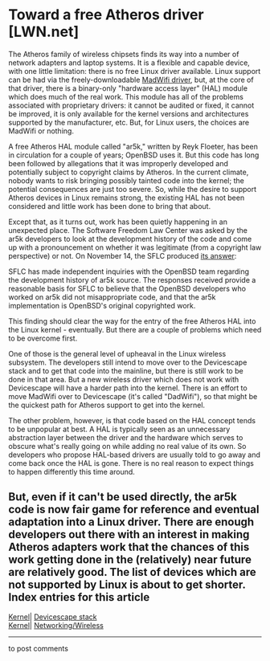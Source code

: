 # Toward a free Atheros driver [LWN.net]

The Atheros family of wireless chipsets finds its way into a number of network adapters and laptop systems. It is a flexible and capable device, with one little limitation: there is no free Linux driver available. Linux support can be had via the freely-downloadable [MadWifi driver](http://madwifi.org/), but, at the core of that driver, there is a binary-only "hardware access layer" (HAL) module which does much of the real work. This module has all of the problems associated with proprietary drivers: it cannot be audited or fixed, it cannot be improved, it is only available for the kernel versions and architectures supported by the manufacturer, etc. But, for Linux users, the choices are MadWifi or nothing. 

A free Atheros HAL module called "ar5k," written by Reyk Floeter, has been in circulation for a couple of years; OpenBSD uses it. But this code has long been followed by allegations that it was improperly developed and potentially subject to copyright claims by Atheros. In the current climate, nobody wants to risk bringing possibly tainted code into the kernel; the potential consequences are just too severe. So, while the desire to support Atheros devices in Linux remains strong, the existing HAL has not been considered and little work has been done to bring that about. 

Except that, as it turns out, work has been quietly happening in an unexpected place. The Software Freedom Law Center was asked by the ar5k developers to look at the development history of the code and come up with a pronouncement on whether it was legitimate (from a copyright law perspective) or not. On November 14, the SFLC produced [its answer](http://lwn.net/Articles/209472/): 

SFLC has made independent inquiries with the OpenBSD team regarding the development history of ar5k source. The responses received provide a reasonable basis for SFLC to believe that the OpenBSD developers who worked on ar5k did not misappropriate code, and that the ar5k implementation is OpenBSD's original copyrighted work. 

This finding should clear the way for the entry of the free Atheros HAL into the Linux kernel - eventually. But there are a couple of problems which need to be overcome first. 

One of those is the general level of upheaval in the Linux wireless subsystem. The developers still intend to move over to the Devicescape stack and to get that code into the mainline, but there is still work to be done in that area. But a new wireless driver which does not work with Devicescape will have a harder path into the kernel. There is an effort to move MadWifi over to Devicescape (it's called "DadWifi"), so that might be the quickest path for Atheros support to get into the kernel. 

The other problem, however, is that code based on the HAL concept tends to be unpopular at best. A HAL is typically seen as an unnecessary abstraction layer between the driver and the hardware which serves to obscure what's really going on while adding no real value of its own. So developers who propose HAL-based drivers are usually told to go away and come back once the HAL is gone. There is no real reason to expect things to happen differently this time around. 

But, even if it can't be used directly, the ar5k code is now fair game for reference and eventual adaptation into a Linux driver. There are enough developers out there with an interest in making Atheros adapters work that the chances of this work getting done in the (relatively) near future are relatively good. The list of devices which are not supported by Linux is about to get shorter.  
Index entries for this article  
---  
[Kernel](/Kernel/Index)| [Devicescape stack](/Kernel/Index#Devicescape_stack)  
[Kernel](/Kernel/Index)| [Networking/Wireless](/Kernel/Index#Networking-Wireless)  
  


* * *

to post comments 
